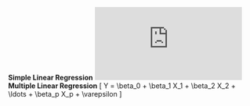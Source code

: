 **Simple Linear Regression**
![Simple Linear Regression](https://latex.codecogs.com/gif.latex?%5C%5B%20Y%20%3D%20%5Cbeta_0%20&plus;%20%5Cbeta_1%20X_1%20&plus;%20%5Cbeta_2%20X_2%20&plus;%20%5Cldots%20&plus;%20%5Cbeta_p%20X_p%20&plus;%20%5Cvarepsilon%20%5C%5D)
**Multiple Linear Regression**
\[ Y = \beta_0 + \beta_1 X_1 + \beta_2 X_2 + \ldots + \beta_p X_p + \varepsilon \]

